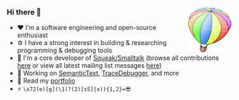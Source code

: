 ### Hi there 👋 [<img align="right" src="https://raw.githubusercontent.com/LinqLover/LinqLover/eb36cbe6a9901f28952a650c62c09ac7312cecda/squeak-balloon.svg" height="100">](https://squeak.org)

- ❤ I’m a software engineering and open-source enthusiast
- ⚙ I have a strong interest in building & researching programming & debugging tools
- 🎈 I'm a core developer of [Squeak/Smalltalk](https://squeak.org) (browse all contributions [here](https://html-preview.github.io/?url=https://github.com/LinqLover/LinqLover/blob/artifacts/squeak-ct-contribs-outline-formatted.html) or view all latest mailing list messages [here](https://lists.squeakfoundation.org/archives/search?q=christoph+thiede&page=1&sort=date-desc))
- 🚧 Working on [SemanticText](https://github.com/LinqLover/Squeak-SemanticText), [TraceDebugger](https://github.com/hpi-swa-lab/squeak-tracedebugger), and more
- 📃 Read my [portfolio](./PORTFOLIO.md)
- ⚡ `\x72(e)[g](\1(?(2)[sS]|x)){1,2}=😎`

<!--
**LinqLover/LinqLover** is a ✨ _special_ ✨ repository because its `README.md` (this file) appears on your GitHub profile.

Here are some ideas to get you started:

- 🔭 I’m currently working on ...
- 🌱 I’m currently learning ...
- 👯 I’m looking to collaborate on ...
- 🤔 I’m looking for help with ...
- 💬 Ask me about ...
- 📫 How to reach me: ...
- 😄 Pronouns: ...
- ⚡ Fun fact: ...
-->
